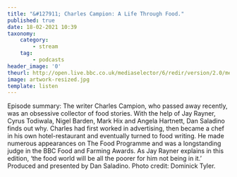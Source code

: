 ```yaml
---
title: "&#127911; Charles Campion: A Life Through Food."
published: true
date: 18-02-2021 10:39
taxonomy:
    category:
        - stream
    tag:
        - podcasts
header_image: '0'
theurl: http://open.live.bbc.co.uk/mediaselector/6/redir/version/2.0/mediaset/audio-nondrm-download/proto/http/vpid/p096v66p.mp3
image: artwork-resized.jpg
template: listen
--- 
```

Episode summary: The writer Charles Campion, who passed away recently, was an obsessive collector of food stories. With the help of Jay Rayner, Cyrus Todiwala, Nigel Barden, Mark Hix and Angela Hartnett, Dan Saladino finds out why. Charles had first worked in advertising, then became a chef in his own hotel-restaurant and eventually turned to food writing. He made numerous appearances on The Food Programme and was a longstanding judge in the BBC Food and Farming Awards. As Jay Rayner explains in this edition, ‘the food world will be all the poorer for him not being in it.’ Produced and presented by Dan Saladino. Photo credit: Dominick Tyler.
